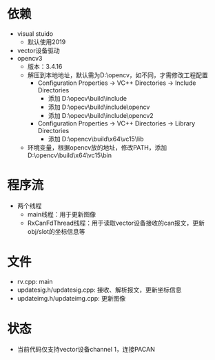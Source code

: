 # 依赖
- visual stuido
   - 默认使用2019
- vector设备驱动
- opencv3
   - 版本：3.4.16
   - 解压到本地地址，默认需为D:\opencv，如不同，才需修改工程配置
      - Configuration Properties -> VC++ Directories -> Include Directories
         - 添加 D:\opecv\build\include
         - 添加 D:\opecv\build\include\opencv
         - 添加 D:\opecv\build\include\opencv2
      - Configuration Properties -> VC++ Directories -> Library Directories
         - 添加 D:\opencv\build\x64\vc15\lib
   - 环境变量，根据opencv放的地址，修改PATH，添加 D:\opencv\build\x64\vc15\bin


# 程序流
- 两个线程
   - main线程：用于更新图像
   - RxCanFdThread线程：用于读取vector设备接收的can报文，更新obj/slot的坐标信息等


# 文件
- rv.cpp: main
- updatesig.h/updatesig.cpp: 接收、解析报文，更新坐标信息
- updateimg.h/updateimg.cpp: 更新图像


# 状态
- 当前代码仅支持vector设备channel 1，连接PACAN